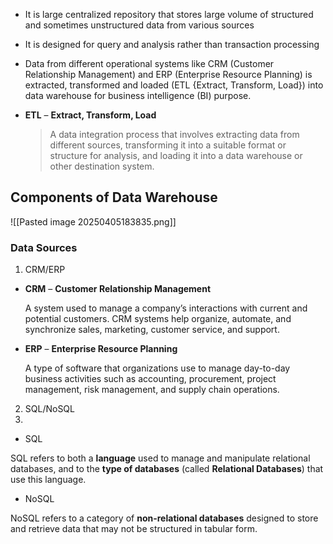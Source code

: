 
- It is large centralized repository that stores large volume of structured and sometimes unstructured data from various sources
- It is designed for query and analysis rather than transaction processing
- Data from different operational systems like CRM (Customer Relationship Management) and ERP (Enterprise Resource Planning) is extracted, transformed and loaded (ETL {Extract, Transform, Load}) into data warehouse for business intelligence (BI) purpose.


- **ETL** – **Extract, Transform, Load**
    
    > A data integration process that involves extracting data from different sources, transforming it into a suitable format or structure for analysis, and loading it into a data warehouse or other destination system.
    


## Components of Data Warehouse

![[Pasted image 20250405183835.png]]


### Data Sources

1. CRM/ERP

- **CRM** – **Customer Relationship Management**
    
	A system used to manage a company’s interactions with current and potential customers. CRM systems help organize, automate, and synchronize sales, marketing, customer service, and support.
    
- **ERP** – **Enterprise Resource Planning**
    
	A type of software that organizations use to manage day-to-day business activities such as accounting, procurement, project management, risk management, and supply chain operations.
    
2. SQL/NoSQL
3. 
- SQL

 SQL refers to both a **language** used to manage and manipulate relational databases, and to the **type of databases** (called **Relational Databases**) that use this language.

- NoSQL

NoSQL refers to a category of **non-relational databases** designed to store and retrieve data that may not be structured in tabular form.